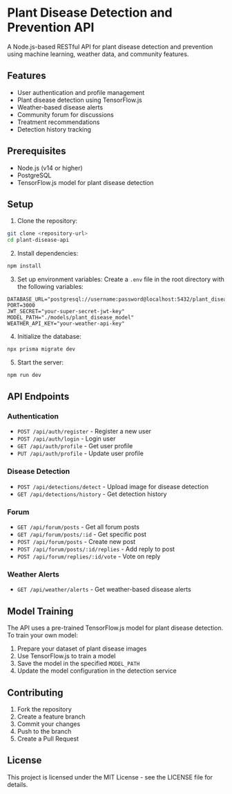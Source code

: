 # Plant Disease Detection and Prevention API

A Node.js-based RESTful API for plant disease detection and prevention using machine learning, weather data, and community features.

## Features

- User authentication and profile management
- Plant disease detection using TensorFlow.js
- Weather-based disease alerts
- Community forum for discussions
- Treatment recommendations
- Detection history tracking

## Prerequisites

- Node.js (v14 or higher)
- PostgreSQL
- TensorFlow.js model for plant disease detection

## Setup

1. Clone the repository:
```bash
git clone <repository-url>
cd plant-disease-api
```

2. Install dependencies:
```bash
npm install
```

3. Set up environment variables:
Create a `.env` file in the root directory with the following variables:
```
DATABASE_URL="postgresql://username:password@localhost:5432/plant_disease_db"
PORT=3000
JWT_SECRET="your-super-secret-jwt-key"
MODEL_PATH="./models/plant_disease_model"
WEATHER_API_KEY="your-weather-api-key"
```

4. Initialize the database:
```bash
npx prisma migrate dev
```

5. Start the server:
```bash
npm run dev
```

## API Endpoints

### Authentication
- `POST /api/auth/register` - Register a new user
- `POST /api/auth/login` - Login user
- `GET /api/auth/profile` - Get user profile
- `PUT /api/auth/profile` - Update user profile

### Disease Detection
- `POST /api/detections/detect` - Upload image for disease detection
- `GET /api/detections/history` - Get detection history

### Forum
- `GET /api/forum/posts` - Get all forum posts
- `GET /api/forum/posts/:id` - Get specific post
- `POST /api/forum/posts` - Create new post
- `POST /api/forum/posts/:id/replies` - Add reply to post
- `POST /api/forum/replies/:id/vote` - Vote on reply

### Weather Alerts
- `GET /api/weather/alerts` - Get weather-based disease alerts

## Model Training

The API uses a pre-trained TensorFlow.js model for plant disease detection. To train your own model:

1. Prepare your dataset of plant disease images
2. Use TensorFlow.js to train a model
3. Save the model in the specified `MODEL_PATH`
4. Update the model configuration in the detection service

## Contributing

1. Fork the repository
2. Create a feature branch
3. Commit your changes
4. Push to the branch
5. Create a Pull Request

## License

This project is licensed under the MIT License - see the LICENSE file for details. 